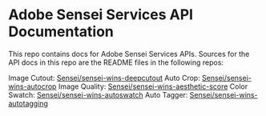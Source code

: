 # Adobe Sensei Services API Documentation

This repo contains docs for Adobe Sensei Services APIs. Sources for the API docs in this repo are the README files in the following repos:

Image Cutout: [Sensei/sensei-wins-deepcutout](https://git.corp.adobe.com/Sensei/sensei-wins-deepcutout)
Auto Crop: [Sensei/sensei-wins-autocrop](https://git.corp.adobe.com/Sensei/sensei-wins-autocrop)
Image Quality: [Sensei/sensei-wins-aesthetic-score](https://git.corp.adobe.com/Sensei/sensei-wins-aesthetic-score)
Color Swatch: [Sensei/sensei-wins-autoswatch](https://git.corp.adobe.com/Sensei/sensei-wins-autoswatch)
Auto Tagger: [Sensei/sensei-wins-autotagging](https://git.corp.adobe.com/Sensei/sensei-wins-autotagging)